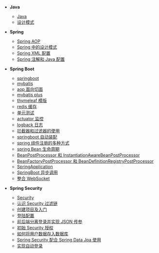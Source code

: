 - **Java**

  - [Java](zh-cn/java/)
  - [设计模式](zh-cn/java/design-pattern.md)

- **Spring**

  - [Spring AOP](zh-cn/java/spring/spring-aop.md)
  - [Spring 中的设计模式](zh-cn/java/spring/spring-设计模式.md)
  - [Spring XML 配置](zh-cn/java/spring/spring-xml.md)
  - [Spring 注解和 Java 配置](zh-cn/java/spring/spring-注解.md)

- **Spring Boot**

  - [springboot](zh-cn/java/springboot/01.md)
  - [mybatis](zh-cn/java/springboot/02-mybatis.md)
  - [aop 面向切面](zh-cn/java/springboot/03-aop.md)
  - [mybatis plus](zh-cn/java/springboot/04-mybatis-plus.md)
  - [thymeleaf 模版](zh-cn/java/springboot/05-thymeleaf.md)
  - [redis 缓存](zh-cn/java/springboot/06-redis.md)
  - [单元测试](zh-cn/java/springboot/07-junit-test.md)
  - [actuator 监控](zh-cn/java/springboot/08-actuator.md)
  - [logback 日志](zh-cn/java/springboot/09-logback.md)
  - [拦截器和过滤器的使用](zh-cn/java/springboot/10-filter-interceptor.md)
  - [springboot 自动装配](zh-cn/java/springboot/11-autoconfig.md)
  - [spring 组件注册的多种方式](zh-cn/java/springboot/12-component-register.md)
  - [spring Bean 生命周期](zh-cn/java/springboot/13-bean-life.md)
  - [BeanPostProcessor 和 InstantiationAwareBeanPostProcessor](zh-cn/java/springboot/14-beanpostprocessor.md)
  - [BeanFactoryPostProcessor 和 BeanDefinitionRegistryPostProcessor](zh-cn/java/springboot/15-beanfactorypostprocessor.md)
  - [SpringApplication](zh-cn/java/springboot/16-spring-application.md)
  - [SpringBoot 异步调用](zh-cn/java/springboot/17-spring.async.md)
  - [整合 WebSocket](zh-cn/java/springboot/18-websocket.md)

- **Spring Security**

  - [Security](zh-cn/java/springsecurity/)
  - [认识 Security 过滤链](zh-cn/java/springsecurity/认识SpringSecurity.md)
  - [创建项目及入门](zh-cn/java/springsecurity/整合SringSecurity.md)
  - [登陆配置](zh-cn/java/springsecurity/security登陆配置.md)
  - [前后端分离登录并实现 JSON 传参](zh-cn/java/springsecurity/前后端分离,使用JSON登录.md)
  - [初始 Security 授权](zh-cn/java/springsecurity/初始security授权.md)
  - [如何将用户数据存入数据库](zh-cn/java/springsecurity/如何将用户数据存入数据库.md)
  - [Spring Security 配合 Spring Data Jpa 使用](zh-cn/java/springsecurity/security配合jpa使用.md)
  - [实现自动登录](zh-cn/java/springsecurity/实现自动登录.md)

